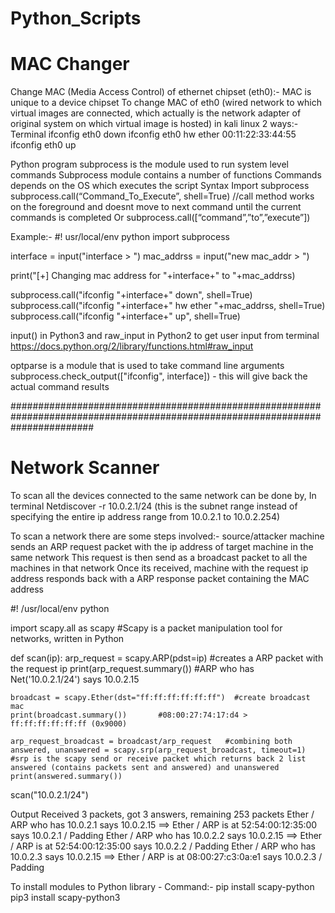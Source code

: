 # Python_Scripts

# MAC Changer  

Change MAC (Media Access Control) of ethernet chipset (eth0):-
MAC is unique to a device chipset
To change MAC of eth0 (wired network to which virtual images are connected, which actually is the network adapter of original system on which virtual image is hosted) in kali linux
2 ways:-
Terminal 
ifconfig eth0 down
ifconfig eth0 hw ether 00:11:22:33:44:55
ifconfig eth0 up

Python program
subprocess is the module used to run system level commands
Subprocess module contains a number of functions
Commands depends on the OS which executes the script
Syntax
Import subprocess
subprocess.call(“Command_To_Execute”, shell=True)  //call method works on the foreground and doesnt move to next command until the current commands is completed
Or
subprocess.call([“command”,”to”,”execute”])

Example:-
#! usr/local/env python
import subprocess

interface = input("interface > ")
mac_addrss = input("new mac_addr > ")

print("[+] Changing mac address for "+interface+" to "+mac_addrss)

subprocess.call("ifconfig "+interface+" down", shell=True)
subprocess.call("ifconfig "+interface+" hw ether "+mac_addrss, shell=True)
subprocess.call("ifconfig "+interface+" up", shell=True)

input() in Python3 and raw_input in Python2 to get user input from terminal https://docs.python.org/2/library/functions.html#raw_input

optparse is a module that is used to take command line arguments
subprocess.check_output(["ifconfig", interface]) - this will give back the actual command results


###############################################################################################################################

# Network Scanner
To scan all the devices connected to the same network can be done by, In terminal
Netdiscover -r 10.0.2.1/24 (this is the subnet range instead of specifying the entire ip address range from 10.0.2.1 to 10.0.2.254)

To scan a network there are some steps involved:-
source/attacker machine sends an ARP request packet with the ip address of target machine in the same network
This request is then send as a broadcast packet to all the machines in that network
Once its received, machine with the request ip address responds back with a ARP response packet containing the MAC address

#! /usr/local/env python

import scapy.all as scapy  #Scapy is a packet manipulation tool for networks, written in Python

def scan(ip):
    arp_request = scapy.ARP(pdst=ip)  #creates a ARP packet with the request ip
    print(arp_request.summary())    #ARP who has Net('10.0.2.1/24') says 10.0.2.15
    
    broadcast = scapy.Ether(dst="ff:ff:ff:ff:ff:ff")  #create broadcast mac
    print(broadcast.summary())       #08:00:27:74:17:d4 > ff:ff:ff:ff:ff:ff (0x9000)

    arp_request_broadcast = broadcast/arp_request   #combining both
    answered, unanswered = scapy.srp(arp_request_broadcast, timeout=1) #srp is the scapy send or receive packet which returns back 2 list answered (contains packets sent and answered) and unanswered
    print(answered.summary()) 

scan("10.0.2.1/24")

Output
Received 3 packets, got 3 answers, remaining 253 packets
Ether / ARP who has 10.0.2.1 says 10.0.2.15 ==> Ether / ARP is at 52:54:00:12:35:00 says 10.0.2.1 / Padding
Ether / ARP who has 10.0.2.2 says 10.0.2.15 ==> Ether / ARP is at 52:54:00:12:35:00 says 10.0.2.2 / Padding
Ether / ARP who has 10.0.2.3 says 10.0.2.15 ==> Ether / ARP is at 08:00:27:c3:0a:e1 says 10.0.2.3 / Padding


To install modules to Python library -
Command:- pip install scapy-python
	         pip3 install scapy-python3
